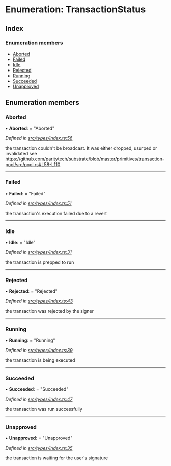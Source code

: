 # Enumeration: TransactionStatus

## Index

### Enumeration members

* [Aborted](transactionstatus.md#aborted)
* [Failed](transactionstatus.md#failed)
* [Idle](transactionstatus.md#idle)
* [Rejected](transactionstatus.md#rejected)
* [Running](transactionstatus.md#running)
* [Succeeded](transactionstatus.md#succeeded)
* [Unapproved](transactionstatus.md#unapproved)

## Enumeration members

###  Aborted

• **Aborted**: = "Aborted"

*Defined in [src/types/index.ts:56](https://github.com/PolymathNetwork/polymesh-sdk/blob/23062de4/src/types/index.ts#L56)*

the transaction couldn't be broadcast. It was either dropped, usurped or invalidated
see https://github.com/paritytech/substrate/blob/master/primitives/transaction-pool/src/pool.rs#L58-L110

___

###  Failed

• **Failed**: = "Failed"

*Defined in [src/types/index.ts:51](https://github.com/PolymathNetwork/polymesh-sdk/blob/23062de4/src/types/index.ts#L51)*

the transaction's execution failed due to a revert

___

###  Idle

• **Idle**: = "Idle"

*Defined in [src/types/index.ts:31](https://github.com/PolymathNetwork/polymesh-sdk/blob/23062de4/src/types/index.ts#L31)*

the transaction is prepped to run

___

###  Rejected

• **Rejected**: = "Rejected"

*Defined in [src/types/index.ts:43](https://github.com/PolymathNetwork/polymesh-sdk/blob/23062de4/src/types/index.ts#L43)*

the transaction was rejected by the signer

___

###  Running

• **Running**: = "Running"

*Defined in [src/types/index.ts:39](https://github.com/PolymathNetwork/polymesh-sdk/blob/23062de4/src/types/index.ts#L39)*

the transaction is being executed

___

###  Succeeded

• **Succeeded**: = "Succeeded"

*Defined in [src/types/index.ts:47](https://github.com/PolymathNetwork/polymesh-sdk/blob/23062de4/src/types/index.ts#L47)*

the transaction was run successfully

___

###  Unapproved

• **Unapproved**: = "Unapproved"

*Defined in [src/types/index.ts:35](https://github.com/PolymathNetwork/polymesh-sdk/blob/23062de4/src/types/index.ts#L35)*

the transaction is waiting for the user's signature
